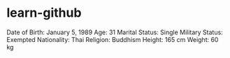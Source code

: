 # learn-github

Date of Birth: January 5, 1989
Age: 31
Marital Status: Single
Military Status: Exempted
Nationality: Thai
Religion: Buddhism
Height: 165 cm
Weight: 60 kg
